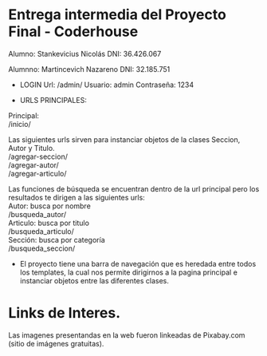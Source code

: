 # Entrega intermedia del Proyecto Final - Coderhouse

Alumno: Stankevicius Nicolás
DNI: 36.426.067

Alumnno: Martincevich Nazareno
DNI: 32.185.751

* LOGIN
Url: /admin/
Usuario: admin
Contraseña: 1234

* URLS PRINCIPALES:

Principal:  
/inicio/

Las siguientes urls sirven para instanciar objetos de la clases Seccion, Autor y Titulo.  
/agregar-seccion/  
/agregar-autor/  
/agregar-articulo/  

Las funciones de búsqueda se encuentran dentro de la url principal pero los resultados te dirigen a las siguientes urls:    
Autor: busca por nombre  
/busqueda_autor/    
Articulo: busca por titulo  
/busqueda_articulo/    
Sección: busca por categoría  
/busqueda_seccion/  

* El proyecto tiene una barra de navegación que es heredada entre todos los templates, la cual nos permite dirigirnos a la pagina principal e instanciar objetos entre las diferentes clases.  

# Links de Interes.
Las imagenes presentandas en la web fueron linkeadas de Pixabay.com (sitio de imágenes gratuitas).
